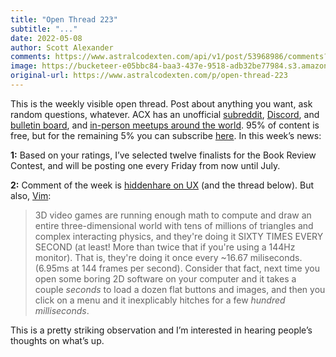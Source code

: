 ```yaml
---
title: "Open Thread 223"
subtitle: "..."
date: 2022-05-08
author: Scott Alexander
comments: https://www.astralcodexten.com/api/v1/post/53968986/comments?&all_comments=true
image: https://bucketeer-e05bbc84-baa3-437e-9518-adb32be77984.s3.amazonaws.com/public/images/ba59db4f-21a0-4f2e-baa9-bdb6f21d7b61_496x341.png
original-url: https://www.astralcodexten.com/p/open-thread-223
---
```

This is the weekly visible open thread. Post about anything you want, ask random questions, whatever. ACX has an unofficial [subreddit](https://www.reddit.com/r/slatestarcodex/), [Discord](https://discord.gg/RTKtdut), and [bulletin board](https://www.datasecretslox.com/index.php), and [in-person meetups around the world](https://www.lesswrong.com/community?filters%5B0%5D=SSC). 95% of content is free, but for the remaining 5% you can subscribe [here](https://astralcodexten.substack.com/subscribe?). In this week’s news:

**1:** Based on your ratings, I’ve selected twelve finalists for the Book Review Contest, and will be posting one every Friday from now until July.

**2:** Comment of the week is [hiddenhare on UX](https://www.reddit.com/r/slatestarcodex/comments/uigvzb/why_do_people_prefer_my_old_blogs_layout_to/i7cl10p/) (and the thread below). But also, [Vim](https://astralcodexten.substack.com/p/why-do-people-prefer-my-old-blogs/comment/6403268):

> 3D video games are running enough math to compute and draw an entire three-dimensional world with tens of millions of triangles and complex interacting physics, and they're doing it SIXTY TIMES EVERY SECOND (at least! More than twice that if you're using a 144Hz monitor). That is, they're doing it once every ~16.67 miliseconds. (6.95ms at 144 frames per second). Consider that fact, next time you open some boring 2D software on your computer and it takes a couple _seconds_ to load a dozen flat buttons and images, and then you click on a menu and it inexplicably hitches for a few _hundred milliseconds_.

This is a pretty striking observation and I’m interested in hearing people’s thoughts on what’s up.
